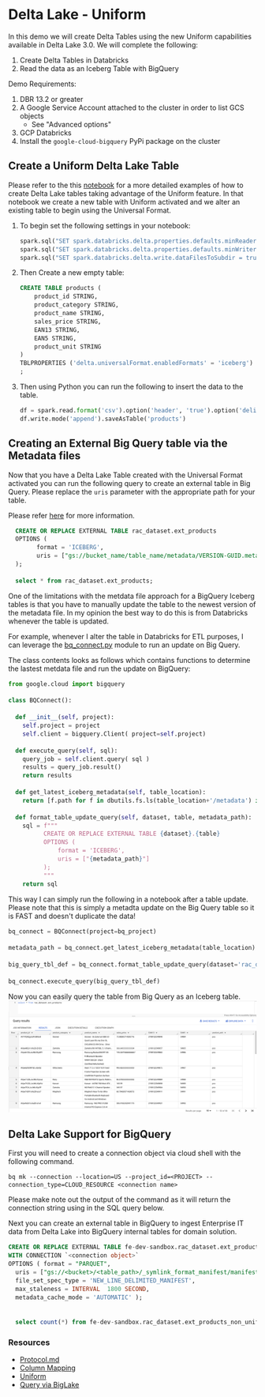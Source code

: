 # Delta Lake - Uniform 

In this demo we will create Delta Tables using the new Uniform capabilities available in Delta Lake 3.0. We will complete the following: 
1. Create Delta Tables in Databricks 
1. Read the data as an Iceberg Table with BigQuery 

Demo Requirements:
1. DBR 13.2 or greater 
1. A Google Service Account attached to the cluster in order to list GCS objects    
    - See "Advanced options"
1. GCP Databricks 
1. Install the `google-cloud-bigquery` PyPi package on the cluster 


## Create a Uniform Delta Lake Table 

Please refer to the this [notebook](./DeltaLake-3-Example.py) for a more detailed examples of how to create Delta Lake tables taking advantage of the Uniform feature. In that notebook we create a new table with Uniform activated and we alter an existing table to begin using the Universal Format. 

1. To begin set the following settings in your notebook:
    ```python
    spark.sql("SET spark.databricks.delta.properties.defaults.minReaderVersion = 2;")
    spark.sql("SET spark.databricks.delta.properties.defaults.minWriterVersion = 7;")
    spark.sql("SET spark.databricks.delta.write.dataFilesToSubdir = true")
    ```

1. Then Create a new empty table:
    ```sql
    CREATE TABLE products (
        product_id STRING,
        product_category STRING,
        product_name STRING,
        sales_price STRING,
        EAN13 STRING,
        EAN5 STRING,
        product_unit STRING
    )
    TBLPROPERTIES ('delta.universalFormat.enabledFormats' = 'iceberg')
    ;
    ```

1. Then using Python you can run the following to insert the data to the table.  
    ```python
    df = spark.read.format('csv').option('header', 'true').option('delimiter', ';').load('/databricks-datasets/retail-org/products/*.csv')
    df.write.mode('append').saveAsTable('products')
    ```


## Creating an External Big Query table via the Metadata files

Now that you have a Delta Lake Table created with the Universal Format activated you can run the following query to create an external table in Big Query. Please replace the `uris` parameter with the appropriate path for your table. 

Please refer [here](https://cloud.google.com/bigquery/docs/iceberg-tables#create-using-metadata-file) for more information. 

  ```sql
    CREATE OR REPLACE EXTERNAL TABLE rac_dataset.ext_products
    OPTIONS (
          format = 'ICEBERG',
          uris = ["gs://bucket_name/table_name/metadata/VERSION-GUID.metadata.json"]
    );

    select * from rac_dataset.ext_products;
  ```

One of the limitations with the metdata file approach for a BigQuery Iceberg tables is that you have to manually update the table to the newest version of the metadata file. In my opinion the best way to do this is from Databricks whenever the table is updated. 

For example, whenever I alter the table in Databricks for ETL purposes, I can leverage the [bq_connect.py](./libs/bq_connect.py) module to run an update on Big Query. 

The class contents looks as follows which contains functions to determine the lastest metdata file and run the update on BigQuery:
```python
from google.cloud import bigquery

class BQConnect():

  def __init__(self, project):
    self.project = project 
    self.client = bigquery.Client( project=self.project)

  def execute_query(self, sql):
    query_job = self.client.query( sql )
    results = query_job.result() 
    return results
  
  def get_latest_iceberg_metadata(self, table_location):
    return [f.path for f in dbutils.fs.ls(table_location+'/metadata') if '.json' in f.path][-1]

  def format_table_update_query(self, dataset, table, metadata_path):
    sql = f"""
          CREATE OR REPLACE EXTERNAL TABLE {dataset}.{table}
          OPTIONS (
              format = 'ICEBERG',
              uris = ["{metadata_path}"]
          );
          """
    return sql
```

This way I can simply run the following in a notebook after a table update. Please note that this is simply a metadta update on the Big Query table so it is FAST and doesn't duplicate the data! 

```python
bq_connect = BQConnect(project=bq_project)

metadata_path = bq_connect.get_latest_iceberg_metadata(table_location)

big_query_tbl_def = bq_connect.format_table_update_query(dataset='rac_dataset', table='ext_products2', metadata_path=metadata_path)

bq_connect.execute_query(big_query_tbl_def)
```

Now you can easily query the table from Big Query as an Iceberg table.
![](./imgs/MetadataAccessResults.png)

## Delta Lake Support for BigQuery


First you will need to create a connection object via cloud shell with the following command.  
```
bq mk --connection --location=US --project_id=<PROJECT> --connection_type=CLOUD_RESOURCE <connection name>
```

Please make note out the output of the command as it will return the connection string using in the SQL query below. 

Next you can create an external table in BigQuery to ingest Enterprise IT data from Delta Lake into BigQuery internal tables for domain solution. 

```sql
CREATE OR REPLACE EXTERNAL TABLE fe-dev-sandbox.rac_dataset.ext_products_non_uniform 
WITH CONNECTION `<connection object>` 
OPTIONS ( format = "PARQUET", 
  uris = ["gs://<bucket>/<table_path>/_symlink_format_manifest/manifest"], 
  file_set_spec_type = 'NEW_LINE_DELIMITED_MANIFEST', 
  max_staleness = INTERVAL  1800 SECOND, 
  metadata_cache_mode = 'AUTOMATIC' ); 


  select count(*) from fe-dev-sandbox.rac_dataset.ext_products_non_uniform ;
```


### Resources 

- [Protocol.md](https://github.com/delta-io/delta/blob/master/PROTOCOL.md#writer-requirements-for-icebergcompatv1)  
- [Column Mapping](https://docs.databricks.com/delta/delta-column-mapping.html)  
- [Uniform](https://docs.databricks.com/delta/uniform.html)
- [Query via BigLake](https://cloud.google.com/bigquery/docs/iceberg-tables#create-using-biglake-metastore)